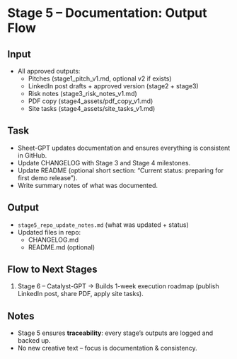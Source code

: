 # Stage 5 – Documentation: Output Flow

## Input
- All approved outputs:
  - Pitches (stage1_pitch_v1.md, optional v2 if exists)
  - LinkedIn post drafts + approved version (stage2 + stage3)
  - Risk notes (stage3_risk_notes_v1.md)
  - PDF copy (stage4_assets/pdf_copy_v1.md)
  - Site tasks (stage4_assets/site_tasks_v1.md)

## Task
- Sheet-GPT updates documentation and ensures everything is consistent in GitHub.
- Update CHANGELOG with Stage 3 and Stage 4 milestones.
- Update README (optional short section: “Current status: preparing for first demo release”).
- Write summary notes of what was documented.

## Output
- `stage5_repo_update_notes.md` (what was updated + status)
- Updated files in repo:
  - CHANGELOG.md
  - README.md (optional)

## Flow to Next Stages
1. Stage 6 – Catalyst-GPT → Builds 1-week execution roadmap (publish LinkedIn post, share PDF, apply site tasks).

## Notes
- Stage 5 ensures **traceability**: every stage’s outputs are logged and backed up.
- No new creative text – focus is documentation & consistency.
